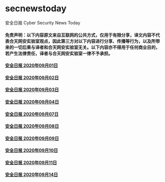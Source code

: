 # secnewstoday

安全日报 Cyber Security News Today

#### 免责声明：以下内容原文来自互联网的公共方式，仅用于有限分享，译文内容不代表合天网安实验室观点，因此第三方对以下内容进行分享、传播等行为，以及所带来的一切后果与译者和合天网安实验室无关。以下内容亦不得用于任何商业目的，若产生法律责任，译者与合天网安实验室一律不予承担。

#### [安全日报 2020年09月01日](https://github.com/hetianlab/secnewstoday/blob/master/Sept.2020/secnews-20200901.md)
#### [安全日报 2020年09月02日](https://github.com/hetianlab/secnewstoday/blob/master/Sept.2020/secnews-20200902.md)
#### [安全日报 2020年09月03日](https://github.com/hetianlab/secnewstoday/blob/master/Sept.2020/secnews-20200903.md)
#### [安全日报 2020年09月04日](https://github.com/hetianlab/secnewstoday/blob/master/Sept.2020/secnews-20200904.md)
#### [安全日报 2020年09月07日](https://github.com/hetianlab/secnewstoday/blob/master/Sept.2020/secnews-20200907.md)
#### [安全日报 2020年09月08日](https://github.com/hetianlab/secnewstoday/blob/master/Sept.2020/secnews-20200908.md)
#### [安全日报 2020年09月09日](https://github.com/hetianlab/secnewstoday/blob/master/Sept.2020/secnews-20200909.md)
#### [安全日报 2020年09月10日](https://github.com/hetianlab/secnewstoday/blob/master/Sept.2020/secnews-20200910.md)
#### [安全日报 2020年09月11日](https://github.com/hetianlab/secnewstoday/blob/master/Sept.2020/secnews-20200911.md)
#### [安全日报 2020年09月14日](https://github.com/hetianlab/secnewstoday/blob/master/Sept.2020/secnews-20200914.md)
